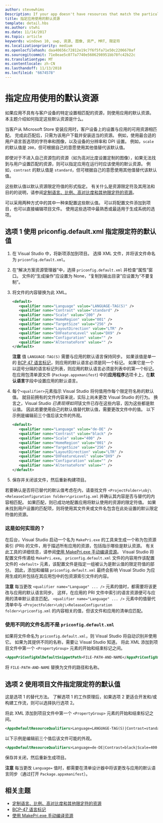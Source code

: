 ```yaml
---
author: stevewhims
Description: If your app doesn't have resources that match the particular settings of a customer device, then the app's default resources are used. This topic explains how to specify what those default resources are.
title: 指定应用使用的默认资源
template: detail.hbs
ms.author: stwhi
ms.date: 11/14/2017
ms.topic: article
keywords: windows 10, uwp, 资源, 图像, 资产, MRT, 限定符
ms.localizationpriority: medium
ms.openlocfilehash: daa40656c72812e19c7f6f5fa71e50c2206670af
ms.sourcegitcommit: 71e8eae5c077a7740e5606298951bb78fc42b22c
ms.translationtype: MT
ms.contentlocale: zh-CN
ms.lasthandoff: 11/13/2018
ms.locfileid: "6674578"
---
```

# <a name="specify-the-default-resources-that-your-app-uses"></a>指定应用使用的默认资源

如果应用不具有与客户设备的特定设置相匹配的资源，则使用应用的默认资源。 本主题介绍如何指定这些默认资源是什么。

当客户从 Microsoft Store 安装应用时，客户设备上的设置与应用的可用资源相匹配。 完成此匹配后，只需为该用户下载并安装适当的资源。 例如，使用最合适的用户语言首选项的字符串和图像，以及设备的分辨率和 DPI 设置。 例如，`scale` 的默认值是 `200`，但可根据自己的意愿使用其他值替代该默认值。

即使对于不进入自己资源包的资源（如为高对比度设置定制的图像），如果无法找到与用户设置匹配的资源，则可以指定应用在运行时应该使用的默认资源。 例如，`contrast` 的默认值是 `standard`，但可根据自己的意愿使用其他值替代该默认值。

这些默认值以默认资源限定符值的形式指定。 有关什么是资源限定符及其用法和目的的说明，请参阅[定制语言、比例、高对比度和其他限定符的资源](tailor-resources-lang-scale-contrast.md)。

可以采用两种方式中的其中一种来配置这些默认值。 可以将配置文件添加到项目，也可以直接编辑项目文件。 使用这些选项中最熟悉或最适用于生成系统的选项。

## <a name="option-1-use-priconfigdefaultxml-to-specify-default-qualifier-values"></a>选项 1 使用 priconfig.default.xml 指定限定符的默认值

1. 在 Visual Studio 中，将新项添加到项目。 选择 XML 文件，并将该文件命名为 `priconfig.default.xml`。
2. 在“解决方案资源管理器”中，选择 `priconfig.default.xml` 并检查“属性”窗口。 文件的“生成操作”应设置为 None，“复制到输出目录”应设置为“不要复制”。
3. 将文件的内容替换为此 XML。
   ```xml
   <default>
      <qualifier name="Language" value="LANGUAGE-TAG(S)" />
      <qualifier name="Contrast" value="standard" />
      <qualifier name="Scale" value="200" />
      <qualifier name="HomeRegion" value="001" />
      <qualifier name="TargetSize" value="256" />
      <qualifier name="LayoutDirection" value="LTR" />
      <qualifier name="DXFeatureLevel" value="DX9" />
      <qualifier name="Configuration" value="" />
      <qualifier name="AlternateForm" value="" />
   </default>
   ```
   
   **注意** 值 `LANGUAGE-TAG(S)` 需要与应用的默认语言保持同步。 如果该值是单一的 [BCP 47 语言标记](http://go.microsoft.com/fwlink/p/?linkid=227302)，则应用的默认语言必须是同一个标记。 如果它是一个以逗号分隔的语言标记列表，则应用的默认语言必须是列表中的第一个标记。 在应用包清单源文件 (`Package.appxmanifest`) 中的**应用程序**选项卡上，在**默认语言**字段中设置应用的默认语言。

4. 每个`<qualifier>`元素指示 Visual Studio 将何值用作每个限定符名称的默认值。 就目前拥有的文件内容来说，实际上尚未更改 Visual Studio 的行为。 换言之，Visual Studio *已表现得如同*该文件已存在这些内容，因为这些都是默认值。 因此若要使用自己的默认值替代默认值，需要更改文件中的值。 以下示例是编辑前三个值后该文件的外观。
   ```xml
   <default>
      <qualifier name="Language" value="de-DE" />
      <qualifier name="Contrast" value="black" />
      <qualifier name="Scale" value="400" />
      <qualifier name="HomeRegion" value="001" />
      <qualifier name="TargetSize" value="256" />
      <qualifier name="LayoutDirection" value="LTR" />
      <qualifier name="DXFeatureLevel" value="DX9" />
      <qualifier name="Configuration" value="" />
      <qualifier name="AlternateForm" value="" />
   </default>
   ```
5. 保存并关闭该文件，然后重新构建项目。

若要确认是否将已替代的默认值考虑在内，请查找文件 `<ProjectFolder>\obj\<ReleaseConfiguration folder>\priconfig.xml` 并确认其内容是否与替代的内容相匹配。 如果匹配，则已成功地配置应用将默认使用的资源的限定符值。 如果未找到用户设置的匹配项，则将使用其文件夹或文件名包含在此处设置的默认限定符值的资源。

### <a name="how-does-this-work"></a>这是如何实现的？

在后台，Visual Studio 启动一个名为 `MakePri.exe` 的工具来生成一个称为包资源索引 (PRI) 的文件，用于描述所有应用的资源，包括指示哪些是默认资源。 有关此工具的详细信息，请参阅[使用 MakePri.exe 手动编译资源](compile-resources-manually-with-makepri.md)。 Visual Studio 将配置文件传递给 `MakePri.exe`。 `priconfig.default.xml` 文件的内容用作该配置文件的 `<default>` 元素，该配置文件是指定一组被认为是默认值的限定符值的部分。 因此，添加和编辑 `priconfig.default.xml` 最终会影响 Visual Studio 为应用生成的并包括在其应用包中的包资源索引文件的内容。

**注意** 每当更改 `<qualifier name="Language" ... />` 元素的值时，都需要将该更改与应用的默认语言同步。 这样，在应用的 PRI 文件中索引的语言资源便可与应用的清单默认语言匹配。 `<qualifier name="Language" ... />` 元素中的值替代清单中与 `<ProjectFolder>\obj\<ReleaseConfiguration folder>\priconfig.xml` 的内容相关的值，但该文件和应用的清单应匹配。

### <a name="using-a-different-file-name-than-priconfigdefaultxml"></a>使用不同的文件名而不是 `priconfig.default.xml`

如果将文件命名为 `priconfig.default.xml`，则 Visual Studio 将自动识别并使用它。 如果为其提供不同的名称，需要让 Visual Studio 知道。 将此 XML 添加到项目文件中第一个 `<PropertyGroup>` 元素的开始和结束标记之间。

```xml
<AppxPriConfigXmlDefaultSnippetPath>FILE-PATH-AND-NAME</AppxPriConfigXmlDefaultSnippetPath>
```

将 `FILE-PATH-AND-NAME` 替换为文件的路径和名称。

## <a name="option-2-use-your-project-file-to-specify-default-qualifier-values"></a>选项 2 使用项目文件指定限定符的默认值

这是选项 1 的替代方法。 了解选项 1 的工作原理后，如果选项 2 更适合开发和/或构建工作流，则可以选择执行选项 2。

将此 XML 添加到项目文件中第一个 `<PropertyGroup>` 元素的开始和结束标记之间。

```xml
<AppxDefaultResourceQualifiers>Language=LANGUAGE-TAG(S)|Contrast=standard|Scale=200|HomeRegion=001|TargetSize=256|LayoutDirection=LTR|DXFeatureLevel=DX9|Configuration=|AlternateForm=</AppxDefaultResourceQualifiers>
```

以下示例是编辑前三个值后该文件可能的外观。

```xml
<AppxDefaultResourceQualifiers>Language=de-DE|Contrast=black|Scale=400|HomeRegion=001|TargetSize=256|LayoutDirection=LTR|DXFeatureLevel=DX9|Configuration=|AlternateForm=</AppxDefaultResourceQualifiers>
```

保存并关闭，然后重新生成项目。

**注意** 每当更改 `Language=` 值时，都需要在清单设计器中将该更改与应用的默认语言同步（通过打开 `Package.appxmanifest`）。

## <a name="related-topics"></a>相关主题

* [定制语言、比例、高对比度和其他限定符的资源](tailor-resources-lang-scale-contrast.md)
* [BCP-47 语言标记](http://go.microsoft.com/fwlink/p/?linkid=227302)
* [使用 MakePri.exe 手动编译资源](compile-resources-manually-with-makepri.md)
